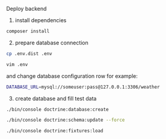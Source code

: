 Deploy backend

1. install dependencies 
```bash
composer install
```

2. prepare database connection
```bash
cp .env.dist .env
```

```bash
vim .env
```
and change database configuration row for example:
```bash
DATABASE_URL=mysql://someuser:pass@127.0.0.1:3306/weather
```

3. create database and fill test data
```bash
./bin/console doctrine:database:create

./bin/console doctrine:schema:update --force

./bin/console doctrine:fixtures:load
```

